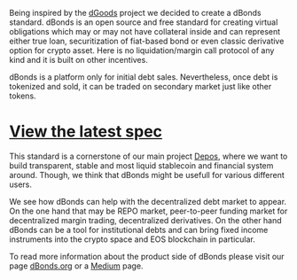 Being inspired by the [dGoods](https://dGoods.org) project we decided to create
a dBonds standard.
dBonds is an open source and free standard for creating virtual obligations which
may or may not have collateral inside and can represent either true loan, 
securitization of fiat-based bond or even classic derivative option for crypto asset.
Here is no liquidation/margin call protocol of any kind and it is built on other incentives.

dBonds is a platform only for initial debt sales. Nevertheless, once debt is
tokenized and sold, it can be traded on secondary market just like other tokens.


[View the latest spec](dbonds_spec.md)
======================================

This standard is a cornerstone of our main project [Depos](https://depos.io),
where we want to build transparent, stable and most liquid stablecoin and 
financial system around. Though, we think that dBonds might be usefull for various
different users.

We see how dBonds can help with the decentralized debt market to appear.
On the one hand that may be REPO market, peer-to-peer funding market for 
decentralized margin trading, decentralized derivatives.
On the other hand dBonds can be a tool for institutional debts and can bring
fixed income instruments into the crypto space and EOS blockchain in particular.

To read more information about the product side of dBonds please visit our page
[dBonds.org](https://dBonds.org) or a [Medium](https://medium.com/dbonds) page.